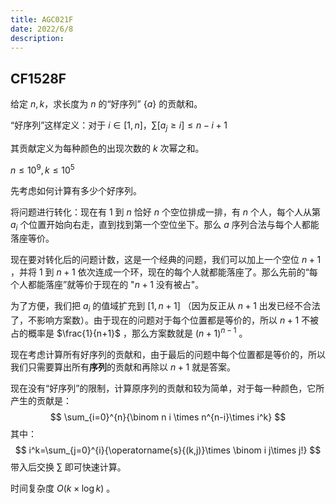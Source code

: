 ```yaml
---
title: AGC021F
date: 2022/6/8
description: 　
---
```


## CF1528F

给定 $n,k$，求长度为 $n$ 的“好序列” $\{a\}$ 的贡献和。

“好序列”这样定义：对于 $i\in [1,n]$，$\sum [a_j\ge i]\le n- i+1$

其贡献定义为每种颜色的出现次数的 $k$ 次幂之和。

$n\le 10^9,k\le 10^5$

先考虑如何计算有多少个好序列。

将问题进行转化：现在有 $1$ 到 $n$ 恰好 $n$ 个空位排成一排，有 $n$ 个人，每个人从第 $a_i$ 个位置开始向右走，直到找到第一个空位坐下。那么 $a$ 序列合法与每个人都能落座等价。

现在要对转化后的问题计数，这是一个经典的问题，我们可以加上一个空位 $n+1$ ，并将 $1$ 到 $n+1$ 依次连成一个环，现在的每个人就都能落座了。那么先前的“每个人都能落座”就等价于现在的 "$n+1$ 没有被占"。

为了方便，我们把 $a_i$ 的值域扩充到 $[1,n+1]$ （因为反正从 $n+1$ 出发已经不合法了，不影响方案数）。由于现在的问题对于每个位置都是等价的，所以 $n+1$ 不被占的概率是 $\frac{1}{n+1}$ ，那么方案数就是 $(n+1)^{n-1}$ 。

现在考虑计算所有好序列的贡献和，由于最后的问题中每个位置都是等价的，所以我们只需要算出所有**序列**的贡献和再除以 $n+1$ 就是答案。

现在没有“好序列”的限制，计算原序列的贡献和较为简单，对于每一种颜色，它所产生的贡献是：
$$
\sum_{i=0}^{n}{\binom n i \times n^{n-i}\times i^k}
$$
其中：
$$
i^k=\sum_{j=0}^{i}{\operatorname{s}{(k,j)}\times \binom i j\times j!}
$$
带入后交换 $\sum$ 即可快速计算。

时间复杂度 $O(k\times \log k)$ 。